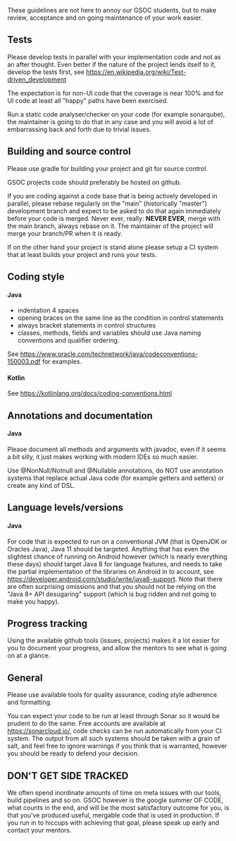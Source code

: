 These guidelines are not here to annoy our GSOC students, but to make review, acceptance and on going maintenance of your work easier.

## Tests

Please develop tests in parallel with your implementation code and not as an after thought. Even better if the nature of the project lends itself to it, develop the tests first, see https://en.wikipedia.org/wiki/Test-driven_development

The expectation is for non-UI code that the coverage is near 100% and for UI code at least all "happy" paths have been exercised.

Run a static code analyser/checker on your code (for example sonarqube), the maintainer is going to do that in any case and you will avoid a lot of embarrassing back and forth due to trivial issues.

## Building and source control

Please use gradle for building your project and git for source control.

GSOC projects code should preferably be hosted on github.

If you are coding against a code base that is being actively developed in parallel, please rebase regularly on the "main" (historically "master") development branch and expect to be asked to do that again immediately before your code is merged. Never ever, really: __NEVER EVER__, merge with the main branch, always rebase on it. The maintainer of the project will merge your branch/PR when it is ready.

If on the other hand your project is stand alone please setup a CI system that at least builds your project and runs your tests.

## Coding style

#### Java

- indentation 4 spaces
- opening braces  on the same line as the condition in control statements
- always bracket statements in control structures
- classes, methods, fields and variables should use Java naming conventions and qualifier ordering.

See https://www.oracle.com/technetwork/java/codeconventions-150003.pdf for examples.

#### Kotlin

See https://kotlinlang.org/docs/coding-conventions.html

## Annotations and documentation

#### Java

Please document all methods and arguments with javadoc, even if it seems a bit silly, it just makes working with modern IDEs so much easier.

Use @NonNull/Notnull and @Nullable annotations, do NOT use annotation systems that replace actual Java code (for example getters and setters) or create any kind of DSL.

## Language levels/versions

#### Java

For code that is expected to run on a conventional JVM (that is OpenJDK or Oracles Java), Java 11 should be targeted. Anything that has even the slightest chance of running on Android however (which is nearly everything these days) should target Java 8 for language features, and needs to take the partial implementation of the libraries on Android in to account, see https://developer.android.com/studio/write/java8-support. Note that there are often surprising omissions and that you should not be relying on the "Java 8+ API desugaring" support (which is bug ridden and not going to make you happy).

## Progress tracking

Using the available github tools (issues, projects) makes it a lot easier for you to document your progress, and allow the mentors to see what is going on at a glance.

## General

Please use available tools for quality assurance, coding style adherence and formatting.

You can expect your code to be run at least through Sonar so it would be prudent to do the same. Free accounts are available at https://sonarcloud.io/, code checks can be run automatically from your CI system. The output from all such systems should be taken with a grain of salt, and feel free to ignore warnings if you think that is warranted, however you should be ready to defend your decision.

## DON'T GET SIDE TRACKED

We often spend inordinate amounts of time on meta issues with our tools, build pipelines and so on. GSOC however is the google summer OF CODE, what counts in the end, and will be the most satisfactory outcome for you, is that you've produced useful, mergable code that is used in production. If you run in to hiccups with achieving that goal, please speak up early and contact your mentors.
